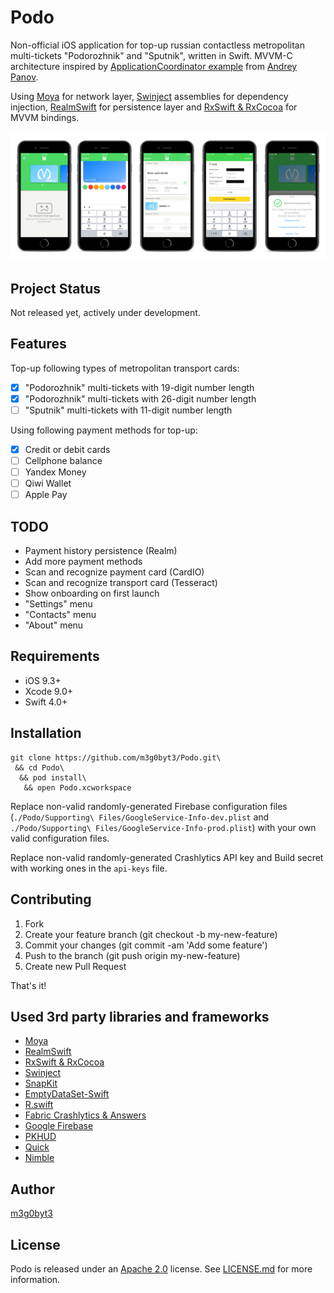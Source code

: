 Podo
=======

Non-official iOS application for top-up russian contactless metropolitan multi-tickets "Podorozhnik" and "Sputnik", written in Swift. MVVM-C architecture inspired by [ApplicationCoordinator example](https://github.com/AndreyPanov/ApplicationCoordinator) from [Andrey Panov](https://medium.com/@panovdev). 

Using [Moya](https://github.com/Moya/Moya) for network layer, [Swinject](https://github.com/Swinject/Swinject) assemblies for dependency injection, 
 [RealmSwift](https://github.com/realm/realm-cocoa) for persistence layer and [RxSwift & RxCocoa](https://github.com/ReactiveX/RxSwift) for MVVM bindings.

![](Screenshots/mockup.png)


Project Status
----------------
Not released yet, actively under development.

Features
----------------
Top-up following types of metropolitan transport cards:

- [x] "Podorozhnik" multi-tickets with 19-digit number length
- [x] "Podorozhnik" multi-tickets with 26-digit number length
- [ ] "Sputnik" multi-tickets with 11-digit number length

Using following payment methods for top-up:

- [x] Credit or debit cards
- [ ] Cellphone balance
- [ ] Yandex Money
- [ ] Qiwi Wallet
- [ ] Apple Pay

TODO
----------------

- Payment history persistence (Realm)
- Add more payment methods
- Scan and recognize payment card (CardIO)
- Scan and recognize transport card (Tesseract)
- Show onboarding on first launch
- "Settings" menu
- "Contacts" menu
- "About" menu

Requirements
----------------
* iOS 9.3+
* Xcode 9.0+
* Swift 4.0+

Installation
----------------

```
git clone https://github.com/m3g0byt3/Podo.git\
 && cd Podo\
  && pod install\
   && open Podo.xcworkspace
```

Replace non-valid randomly-generated Firebase configuration files (`./Podo/Supporting\ Files/GoogleService-Info-dev.plist` and `./Podo/Supporting\ Files/GoogleService-Info-prod.plist`) with your own valid configuration files.

Replace non-valid randomly-generated Crashlytics API key and Build secret with working ones in the `api-keys` file.


Contributing
----------------
1. Fork
2. Create your feature branch (git checkout -b my-new-feature)
3. Commit your changes (git commit -am 'Add some feature')
4. Push to the branch (git push origin my-new-feature)
5. Create new Pull Request

That's it!

Used 3rd party libraries and frameworks
----------------
* [Moya](https://github.com/Moya/Moya)
* [RealmSwift](https://github.com/realm/realm-cocoa)
* [RxSwift & RxCocoa](https://github.com/ReactiveX/RxSwift)
* [Swinject](https://github.com/Swinject/Swinject)
* [SnapKit](https://github.com/SnapKit/SnapKit)
* [EmptyDataSet-Swift](https://github.com/Xiaoye220/EmptyDataSet-Swift)
* [R.swift](https://github.com/mac-cain13/R.swift)
* [Fabric Crashlytics & Answers](https://www.fabric.io/kits)
* [Google Firebase](https://firebase.google.com)
* [PKHUD](https://github.com/pkluz/PKHUD)
* [Quick](https://github.com/Quick/Quick)
* [Nimble](https://github.com/Quick/Nimble)



Author
----------------
[m3g0byt3](https://github.com/m3g0byt3)

License
----------------
Podo is released under an [Apache 2.0](https://www.apache.org/licenses/LICENSE-2.0) license. See [LICENSE.md](LICENSE.md) for more information.